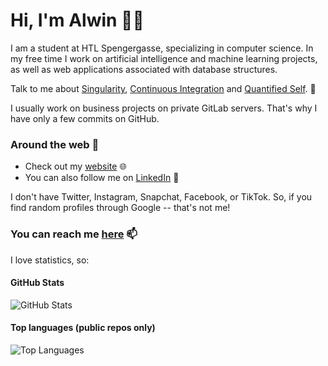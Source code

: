 # Hi, I'm Alwin 👋🏼

I am a student at HTL Spengergasse, specializing in computer science. In my free time I work on artificial intelligence and machine learning projects, as well as web applications associated with database structures.

Talk to me about [Singularity](https://en.wikipedia.org/wiki/Technological_singularity), [Continuous Integration](https://en.wikipedia.org/wiki/Continuous_integration) and [Quantified Self](https://en.wikipedia.org/wiki/Quantified_self). 🧠

I usually work on business projects on private GitLab servers. That's why I have only a few commits on GitHub.

### Around the web 🧭
- Check out my [website](https://alwinschuster.at) 🌐
- You can also follow me on [LinkedIn](https://www.linkedin.com/in/alwin-schuster) 🔗

I don't have Twitter, Instagram, Snapchat, Facebook, or TikTok. So, if you find random profiles through Google -- that's not me!

### You can reach me [here](https://alwinschuster.at/contact) 📫

I love statistics, so:

#### GitHub Stats
![GitHub Stats](https://github-readme-stats.vercel.app/api?username=Alwinator&count_private=true&theme=dark)

#### Top languages (public repos only)
![Top Languages](https://github-readme-stats.vercel.app/api/top-langs/?username=Alwinator&theme=dark)
